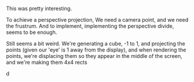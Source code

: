 This was pretty interesting.

To achieve a perspective projection,
We need a camera point,
and we need the frustrum.
And to implement, implementing the perspective divide,
seems to be enough.


Still seems a bit weird.
We're generating a cube, -1 to 1,
and projecting the points (given our 'eye' is 1 away from the display),
and when rendering the points, we're displacing them so they appear in the middle of the screen,
and we're making them 4x4 rects

d